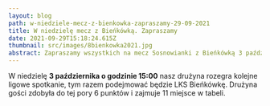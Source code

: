 ```yaml
---
layout: blog
path: w-niedziele-mecz-z-bienkowka-zapraszamy-29-09-2021
title: W niedzielę mecz z Bieńkówką. Zapraszamy
date: 2021-09-29T15:18:24.615Z
thumbnail: src/images/8bienkowka2021.jpg
abstract: Zapraszamy wszystkich na mecz Sosnowianki z Bieńkówką 3 października o godzinie 15:00.
---
```

W niedzielę **3 października o godzinie 15:00** nasz drużyna rozegra kolejne ligowe spotkanie, tym razem podejmować będzie LKS Bieńkówkę. Drużyna gości zdobyła do tej pory 6 punktów i zajmuje 11 miejsce w tabeli.



